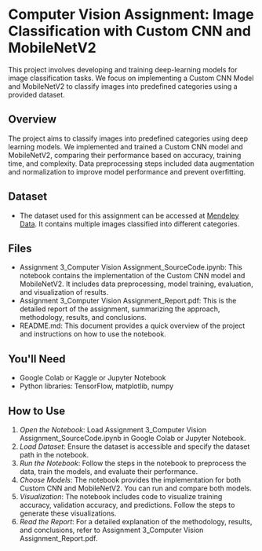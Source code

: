# Computer Vision Assignment: Image Classification with Custom CNN and MobileNetV2

This project involves developing and training deep-learning models for image classification tasks. We focus on implementing a Custom CNN Model and MobileNetV2 to classify images into predefined categories using a provided dataset.

## Overview
The project aims to classify images into predefined categories using deep learning models. We implemented and trained a Custom CNN model and MobileNetV2, comparing their performance based on accuracy, training time, and complexity. Data preprocessing steps included data augmentation and normalization to improve model performance and prevent overfitting.
## Dataset
- The dataset used for this assignment can be accessed at [Mendeley Data](https://data.mendeley.com/datasets/brfgw46wzb/1). It contains multiple images classified into different categories.
## Files
- Assignment 3_Computer Vision Assignment_SourceCode.ipynb: This notebook contains the implementation of the Custom CNN model and MobileNetV2. It includes data preprocessing, model training, evaluation, and visualization of results.
- Assignment 3_Computer Vision Assignment_Report.pdf: This is the detailed report of the assignment, summarizing the approach, methodology, results, and conclusions.
- README.md: This document provides a quick overview of the project and instructions on how to use the notebook.

## You'll Need
- Google Colab or Kaggle or Jupyter Notebook
- Python libraries: TensorFlow, matplotlib, numpy

## How to Use
1. *Open the Notebook*: Load Assignment 3_Computer Vision Assignment_SourceCode.ipynb in Google Colab or Jupyter Notebook.
2. *Load Dataset*: Ensure the dataset is accessible and specify the dataset path in the notebook.
3. *Run the Notebook*: Follow the steps in the notebook to preprocess the data, train the models, and evaluate their performance.
4. *Choose Models*: The notebook provides the implementation for both Custom CNN and MobileNetV2. You can run and compare both models.
5. *Visualization*: The notebook includes code to visualize training accuracy, validation accuracy, and predictions. Follow the steps to generate these visualizations.
6. *Read the Report*: For a detailed explanation of the methodology, results, and conclusions, refer to Assignment 3_Computer Vision Assignment_Report.pdf.
